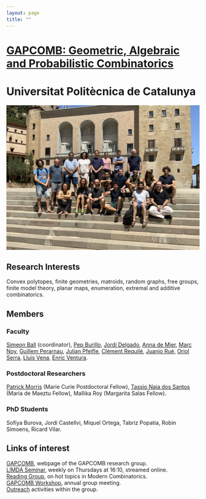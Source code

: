 ```yaml
---
layout: page
title: ""
---
```


# [GAPCOMB: Geometric, Algebraic and Probabilistic Combinatorics](https://gapcomb.upc.edu/en)

# Universitat Politècnica de Catalunya

![image](/directory-groups/gapcomb.jpeg)


## Research Interests

Convex polytopes, finite geometries, matroids, random graphs, free groups, finite model theory, planar maps, enumeration, extremal and additive combinatorics.

## Members

### Faculty
[Simeon Ball](https://mat-web.upc.edu/people/simeon.michael.ball/) (coordinator),
[Pep Burillo](https://mat-web.upc.edu/people/pep.burillo/main_en.php), [Jordi Delgado](https://jdrmaths.wixsite.com/jdelgado), [Anna de Mier](https://mat-web.upc.edu/people/anna.de.mier/), [Marc Noy](https://web.mat.upc.edu/marc.noy/), [Guillem Perarnau](https://web.mat.upc.edu/guillem.perarnau/), [Julian Pfeifle](https://mat.upc.edu/en/people/julian.pfeifle/), [Clément Requilé](https://requile.github.io/), [Juanjo Rué](https://mat-web.upc.edu/people/juan.jose.rue/), [Oriol Serra](https://mat-web.upc.edu/people/oriol.serra/),  [Lluis Vena](https://web.mat.upc.edu/lluis.vena/), [Enric Ventura](http://www-eupm.upc.es/~ventura/). 


### Postdoctoral Researchers

[Patrick Morris](https://sites.google.com/site/patrickmorriscombinatorics) (Marie Curie Postdoctoral Fellow), [Tassio Naia dos Santos](https://www.ime.usp.br/~tassio/) (Maria de Maeztu Fellow), Mallika Roy (Margarita Salas Fellow).


### PhD Students

Sofiya Burova, Jordi Castellvi, Miquel Ortega, Tabriz Popatia, Robin Simoens, Ricard Vilar. 


## Links of interest

[GAPCOMB](https://gapcomb.upc.edu/en/), webpage of the GAPCOMB research group. <br />
[LIMDA Seminar](https://gapcomb.upc.edu/en/seminar-en/forthcoming-seminars), weekly on Thursdays at 16:10, streamed online. <br />
[Reading Group](https://gapcomb.upc.edu/en/seminar-en/reading-group), on hot topics in Modern Combinatorics.<br />
[GAPCOMB Workshop](https://gapcomb.upc.edu/en/seminar-en/4th-gapcomb-workshop), annual group meeting.<br />
[Outreach](https://gapcomb.upc.edu/en/outreach) activities within the group.



